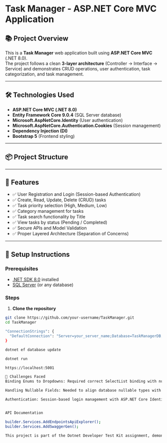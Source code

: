 # Task Manager - ASP.NET Core MVC Application

## 📚 Project Overview

This is a **Task Manager** web application built using **ASP.NET Core MVC** (.NET 8.0).  
The project follows a clean **3-layer architecture** (Controller → Interface → Service) and demonstrates CRUD operations, user authentication, task categorization, and task management.

---

## 🛠 Technologies Used

- **ASP.NET Core MVC (.NET 8.0)**
- **Entity Framework Core 9.0.4** (SQL Server database)
- **Microsoft.AspNetCore.Identity** (User authentication)
- **Microsoft.AspNetCore.Authentication.Cookies** (Session management)
- **Dependency Injection (DI)**
- **Bootstrap 5** (Frontend styling)

---

## 📦 Project Structure


---

## 🚀 Features

- ✅ User Registration and Login (Session-based Authentication)
- ✅ Create, Read, Update, Delete (CRUD) tasks
- ✅ Task priority selection (High, Medium, Low)
- ✅ Category management for tasks
- ✅ Task search functionality by Title
- ✅ View tasks by status (Pending / Completed)
- ✅ Secure APIs and Model Validation
- ✅ Proper Layered Architecture (Separation of Concerns)

---

## 🔧 Setup Instructions

### Prerequisites

- [.NET SDK 8.0](https://dotnet.microsoft.com/en-us/download/dotnet/8.0) installed
- [SQL Server](https://www.microsoft.com/en-us/sql-server/sql-server-downloads) (or any database)

### Steps

1. **Clone the repository**

```bash
git clone https://github.com/your-username/TaskManager.git
cd TaskManager

"ConnectionStrings": {
  "DefaultConnection": "Server=your_server_name;Database=TaskManagerDB;Trusted_Connection=True;TrustServerCertificate=True;"
}

dotnet ef database update

dotnet run

https://localhost:5001

🧪 Challenges Faced
Binding Enums to Dropdowns: Required correct SelectList binding with null handling.

Handling Nullable Fields: Needed to align database nullable types with DTOs.

Authentication: Session-based login management with ASP.NET Core Identity took careful configuration.


API Documentation

builder.Services.AddEndpointsApiExplorer();
builder.Services.AddSwaggerGen();

This project is part of the Dotnet Developer Test Kit assignment, demonstrating full-stack web application development using ASP.NET Core MVC and Entity Framework.
